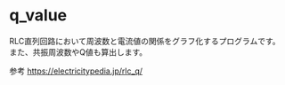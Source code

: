 # q_value


RLC直列回路において周波数と電流値の関係をグラフ化するプログラムです。
また、共振周波数やQ値も算出します。


参考
https://electricitypedia.jp/rlc_q/

